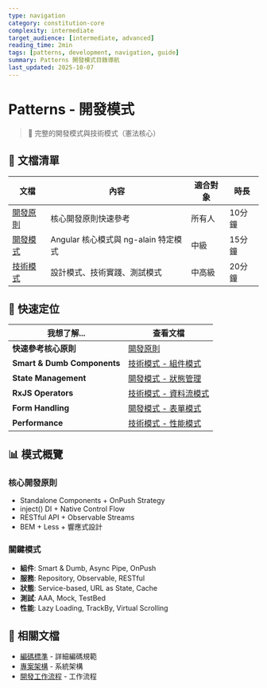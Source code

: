 ```yaml
---
type: navigation
category: constitution-core
complexity: intermediate
target_audience: [intermediate, advanced]
reading_time: 2min
tags: [patterns, development, navigation, guide]
summary: Patterns 開發模式目錄導航
last_updated: 2025-10-07
---
```


# Patterns - 開發模式

> 🔧 完整的開發模式與技術模式（憲法核心）

## 📑 文檔清單

| 文檔 | 內容 | 適合對象 | 時長 |
|------|------|----------|------|
| [開發原則](developmentPrinciples.md) | 核心開發原則快速參考 | 所有人 | 10分鐘 |
| [開發模式](developmentPatterns.md) | Angular 核心模式與 ng-alain 特定模式 | 中級 | 15分鐘 |
| [技術模式](technicalPatterns.md) | 設計模式、技術實踐、測試模式 | 中高級 | 20分鐘 |

## 🎯 快速定位

| 我想了解... | 查看文檔 |
|-------------|----------|
| **快速參考核心原則** | [開發原則](developmentPrinciples.md) |
| **Smart & Dumb Components** | [技術模式 - 組件模式](technicalPatterns.md#設計模式) |
| **State Management** | [開發模式 - 狀態管理](developmentPatterns.md#狀態管理模式) |
| **RxJS Operators** | [技術模式 - 資料流模式](technicalPatterns.md#設計模式) |
| **Form Handling** | [開發模式 - 表單模式](developmentPatterns.md#表單模式) |
| **Performance** | [技術模式 - 性能模式](technicalPatterns.md#性能模式) |

## 📊 模式概覽

### 核心開發原則
- Standalone Components + OnPush Strategy
- inject() DI + Native Control Flow
- RESTful API + Observable Streams
- BEM + Less + 響應式設計

### 關鍵模式
- **組件**: Smart & Dumb, Async Pipe, OnPush
- **服務**: Repository, Observable, RESTful
- **狀態**: Service-based, URL as State, Cache
- **測試**: AAA, Mock, TestBed
- **性能**: Lazy Loading, TrackBy, Virtual Scrolling

## 🔗 相關文檔

- [編碼標準](../../implementation/code/codeStandards.md) - 詳細編碼規範
- [專案架構](../architecture/projectArchitecture.md) - 系統架構
- [開發工作流程](../workflows/developmentWorkflow.md) - 工作流程

